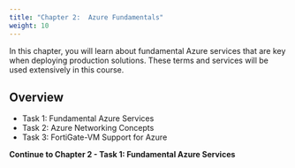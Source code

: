 ```yaml
---
title: "Chapter 2:  Azure Fundamentals" 
weight: 10
---
```



In this chapter, you will learn about fundamental Azure services that are key when deploying production  solutions.  These terms and services will be used extensively in this course.



## Overview
- Task 1: Fundamental Azure Services
- Task 2: Azure Networking Concepts
- Task 3: FortiGate-VM Support for Azure

**Continue to Chapter 2 - Task 1: Fundamental Azure Services**
